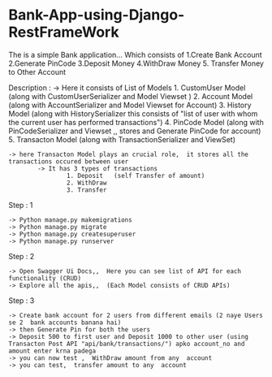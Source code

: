 # Bank-App-using-Django-RestFrameWork

The is a simple Bank application... Which consists of 
    1.Create Bank Account
    2.Generate PinCode
    3.Deposit Money
    4.WithDraw Money
    5. Transfer Money to Other Account

Description : 
    -> Here it consists of List of Models
            1. CustomUser Model      (along with CustomUserSerializer and Model Viewset )
            2. Account Model         (along with AccountSerializer and Model Viewset for Account)
            3. History Model         (along with HistorySerializer this consists of "list of user with whom the current user has performed transactions")
            4. PinCode Model         (along with PinCodeSerializer and Viewset ,, stores and Generate PinCode for account)
            5. Transacton Model      (along with TransactionSerializer and ViewSet)

    -> here Transacton Model plays an crucial role,  it stores all the transactions occured between user
            -> It has 3 types of transactions
                    1. Deposit   (self Transfer of amount)
                    2. WithDraw  
                    3. Transfer


Step : 1

    -> Python manage.py makemigrations
    -> Python manage.py migrate
    -> Python manage.py createsuperuser
    -> Python manage.py runserver

Step : 2

    -> Open Swagger Ui Docs,,  Here you can see list of API for each functionality (CRUD)
    -> Explore all the apis,,  (Each Model consists of CRUD APIs)

Step : 3

    -> Create bank account for 2 users from different emails (2 naye Users se 2  bank accounts banana hai)
    -> then Generate Pin for both the users
    -> Deposit 500 to first user and Deposit 1000 to other user (using Transacton Post API "api/bank/transactions/") apko account_no and amount enter krna padega 
    -> you can now test ,  WithDraw amount from any  account
    -> you can test,  transfer amount to any  account
